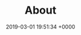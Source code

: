 ---
title: About
name: "about"
date: 2019-03-01 19:51:34 +0000
published: true
description: 'Fullstack Digital is a business-focused digital agency in Los Angeles.
Our team is made up of ''full-stack'' experts across multiple disciplines.'
night_header: false
night_footer: true
layout: "pages/about"
language: en
aliases:
- "/contact/"
- "/contact-us/"
sections:
- template: "sub_nav"
  count: "4"
  items:
  - title: "Profile"
    icon: |
      <svg id="Layer_1" width="37" data-name="Layer 1" xmlns="http://www.w3.org/2000/svg" viewBox="0 0 149.92 98">
      <title>Fullstack Digital Logo Black</title>
      <polygon stroke="#000000" fill="none" stroke-width="3" stroke-miterlimit="10" points="50.25 98 0 72.75 28.75 0 87.5 0 50.25 98"></polygon><polygon stroke="#000000" fill="none" stroke-width="3" stroke-miterlimit="10" points="81.46 98 61.13 87.63 94.5 0 118.71 0 81.46 98"></polygon><polygon stroke="#000000" fill="none" stroke-width="3" stroke-miterlimit="10" points="112.67 98 92.33 87.63 125.71 0 149.92 0 112.67 98"></polygon></svg>
  - title: "Approach"
    icon: |
      <svg xmlns="http://www.w3.org/2000/svg" xmlns:xlink="http://www.w3.org/1999/xlink" version="1.1" id="Layer_1" x="0px" y="0px" width="32px" height="24px" viewBox="0 0 64 64" enable-background="new 0 0 64 64" xml:space="preserve"><g><rect x="1" y="18" fill="none" stroke="#000000" stroke-width="2" stroke-miterlimit="10" width="62" height="36"></rect>
      <line fill="none" stroke="#000000" stroke-width="2" stroke-miterlimit="10" x1="1" y1="30" x2="63" y2="30"></line><polyline fill="none" stroke="#000000" stroke-width="2" stroke-miterlimit="10" points="27,30 27,36 37,36 37,30 "></polyline><path fill="none" stroke="#000000" stroke-width="2" stroke-miterlimit="10" d="M23,18c0,0,0-8,9-8s9,8,9,8"></path></svg>
  - title: "Clients"
    icon: |
      <svg xmlns="http://www.w3.org/2000/svg" xmlns:xlink="http://www.w3.org/1999/xlink" version="1.1" id="Layer_1" x="0px" y="0px" width="22px" height="26px" viewBox="0 0 64 64" enable-background="new 0 0 64 64" xml:space="preserve"><path fill="none" stroke="#000000" stroke-width="2" stroke-miterlimit="10" d="M16,27c0,4.418,6.059,8,16,8s16-3.582,16-8V1H16V27z  "></path><line fill="none" stroke="#000000" stroke-width="2" stroke-miterlimit="10" x1="20" y1="63" x2="44" y2="63"></line><line fill="none" stroke="#000000" stroke-width="2" stroke-miterlimit="10" x1="32" y1="35" x2="32" y2="63"></line><path fill="none" stroke="#000000" stroke-width="2" stroke-miterlimit="10" d="M16,7H7c0,0,0,9,9,9"></path><path fill="none" stroke="#000000" stroke-width="2" stroke-miterlimit="10" d="M48,7h9c0,0,0,9-9,9"></path></svg>
  - title: "Team"
    icon: |
      <svg version="1.1" id="Layer_1" xmlns="http://www.w3.org/2000/svg" xmlns:xlink="http://www.w3.org/1999/xlink" x="0px" y="0px" width="26px" height="26px" viewBox="0 0 64 64" enable-background="new 0 0 64 64" xml:space="preserve"><polygon fill="none" stroke="#000000" stroke-width="2" stroke-linejoin="bevel" stroke-miterlimit="10" points="40,1 17,37 31,37 24,63 50,27 36,27 "></polygon></svg>
- template: "overview"
  classes: "break-tablet padding-l"
  icon: |
    <svg class="padding-s-bottom" id="Layer_1" width="58" data-name="Layer 1" xmlns="http://www.w3.org/2000/svg" viewBox="0 0 149.92 98">
    <polygon stroke="#000000" fill="none" stroke-width="3" stroke-miterlimit="10" points="50.25 98 0 72.75 28.75 0 87.5 0 50.25 98"></polygon>
    <polygon stroke="#000000" fill="none" stroke-width="3" stroke-miterlimit="10" points="81.46 98 61.13 87.63 94.5 0 118.71 0 81.46 98"></polygon>
    <polygon stroke="#000000" fill="none" stroke-width="3" stroke-miterlimit="10" points="112.67 98 92.33 87.63 125.71 0 149.92 0 112.67 98"></polygon>
    </svg>
  title: |
    We help businesses go<br> further, faster.
  lead: |
    Hi, we're Fullstack Digital — a U.S. based digital agency offering forward thinking companies & organizations the design, development and promotion they deserve, with a seamless experience.
  paragraph: |
    By combining these offerings into a single solution, we're able to produce the highest quality work delivered in shorter time. This digital-minimalist approach has made us the unique next-generation agency we are today.
- template: "banner"
  classes: ""
  image: "/uploads/about/team-image.jpg"
- template: "approach"
  classes: "padding-l"
  icon: |
    <svg class="padding-s-bottom" id="Layer_1" width="44" data-name="Layer 1" xmlns="http://www.w3.org/2000/svg" viewBox="0 0 64 64">
        <title>Services</title>
        <g>
        <rect x="1" y="18" fill="none" stroke="#000000" stroke-width="2" stroke-miterlimit="10" width="62" height="36"></rect>
        </g>
        <line fill="none" stroke="#000000" stroke-width="2" stroke-miterlimit="10" x1="1" y1="30" x2="63" y2="30"></line>
        <polyline fill="none" stroke="#000000" stroke-width="2" stroke-miterlimit="10" points="27,30 27,36 37,36 37,30 "></polyline>
        <path fill="none" stroke="#000000" stroke-width="2" stroke-miterlimit="10" d="M23,18c0,0,0-8,9-8s9,8,9,8"></path>
        </svg>
  html: |
    <h2 class="text-align-left color-oil">Full · stack <span class="lead-italic">(adjective)</span></h2><p class="big-paragraph margin-s-top">To put it simply, '<span style="font-weight: 700; font-style: italic;">fullstack</span>' means to specialize in the entire process of something instead of just one part. What does this mean for you? We provide precise services to get you from A to Z in the digital world. Our team is filled with '<span style="font-weight: 700; font-style: italic;">fullstack</span>' experts in different areas – from brand to web to market, and beyond. This way, you get a high quality service without having to coordinate between multiple companies. The result: your business goes further, faster.</p>
  perspective_items:
    layer1: |
      <svg id="Layer_1" width="132" data-name="Layer 1" xmlns="http://www.w3.org/2000/svg" viewBox="0 0 64 64">
      <path fill="none" stroke="#000000" stroke-width="2" stroke-miterlimit="10" d="M1,21c0,20,31,38,31,38s31-18,31-38  c0-8.285-6-16-15-16c-8.285,0-16,5.715-16,14c0-8.285-7.715-14-16-14C7,5,1,12.715,1,21z"></path>
      </svg>
    layer2: |
      <svg id="Layer_1" width="132" data-name="Layer 1" xmlns="http://www.w3.org/2000/svg" viewBox="0 0 64 64">
      <g>
      <rect x="1" y="10" fill="none" stroke="#000000" stroke-width="2" stroke-miterlimit="10" width="62" height="41"></rect>
      <line fill="none" stroke="#000000" stroke-width="2" stroke-miterlimit="10" x1="22" y1="63" x2="42" y2="63"></line>
      <line fill="none" stroke="#000000" stroke-width="2" stroke-miterlimit="10" x1="32" y1="63" x2="32" y2="51"></line>
      </g>
      <line fill="none" stroke="#000000" stroke-width="2" stroke-miterlimit="10" x1="1" y1="43" x2="64" y2="43"></line>
      </svg>
  layer3: |
    <svg id="Layer_1" width="132" data-name="Layer 1" xmlns="http://www.w3.org/2000/svg" viewBox="0 0 64 64">
    <polygon fill="none" stroke="#000" stroke-width="2" stroke-miterlimit="10" points="26,49.042 54.963,49.042 54.963,11.042   1,11.042 1,49.042 14,49.042 14,59.486 "></polygon>
    <polyline fill="none" stroke="#000" stroke-width="2" stroke-miterlimit="10" points="57,41.042 62.963,41.042 62.963,3.042   9,3.042 9,9 "></polyline>
    </svg>
- template: "cta"
  id: "contact"
  classes: "cta-left"
  subtitle: "Get Started"
  title: "From presentation design to new brand strategy, we’ve got you covered."
  form:
  - template: "contact"
    fields:
---